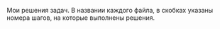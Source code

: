 Мои решения задач.
В названии каждого файла, в скобках указаны номера шагов, на которые выполнены решения.